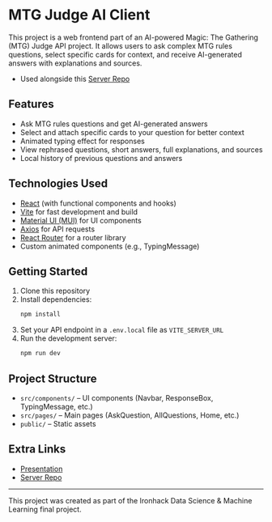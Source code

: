 
# MTG Judge AI Client

This project is a web frontend part of an AI-powered Magic: The Gathering (MTG) Judge API project. It allows users to ask complex MTG rules questions, select specific cards for context, and receive AI-generated answers with explanations and sources.

- Used alongside this [Server Repo](https://github.com/jorgeberrizbeitia/MTG-Judge-AI)

## Features

- Ask MTG rules questions and get AI-generated answers
- Select and attach specific cards to your question for better context
- Animated typing effect for responses
- View rephrased questions, short answers, full explanations, and sources
- Local history of previous questions and answers

## Technologies Used

- [React](https://react.dev/) (with functional components and hooks)
- [Vite](https://vitejs.dev/) for fast development and build
- [Material UI (MUI)](https://mui.com/) for UI components
- [Axios](https://axios-http.com/) for API requests
- [React Router](https://reactrouter.com/) for a router library
- Custom animated components (e.g., TypingMessage)

## Getting Started

1. Clone this repository
2. Install dependencies:
   ```bash
   npm install
   ```
3. Set your API endpoint in a `.env.local` file as `VITE_SERVER_URL`
4. Run the development server:
   ```bash
   npm run dev
   ```

## Project Structure

- `src/components/` – UI components (Navbar, ResponseBox, TypingMessage, etc.)
- `src/pages/` – Main pages (AskQuestion, AllQuestions, Home, etc.)
- `public/` – Static assets

## Extra Links

- [Presentation](https://www.canva.com/design/DAGxWgk3XE4/3Pv1_2CPKRj1pU2cWt35lA/edit?utm_content=DAGxWgk3XE4&utm_campaign=designshare&utm_medium=link2&utm_source=sharebutton)
- [Server Repo](https://github.com/jorgeberrizbeitia/MTG-Judge-AI)

---

This project was created as part of the Ironhack Data Science & Machine Learning final project.
